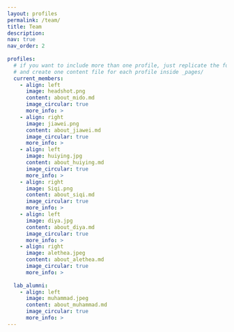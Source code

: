 ```yaml
---
layout: profiles
permalink: /team/
title: Team
description: 
nav: true
nav_order: 2
 
profiles:
  # if you want to include more than one profile, just replicate the following block
  # and create one content file for each profile inside _pages/
  current_members:
    - align: left
      image: headshot.png
      content: about_mido.md
      image_circular: true
      more_info: >
    - align: right
      image: jiawei.png
      content: about_jiawei.md
      image_circular: true
      more_info: >
    - align: left
      image: huiying.jpg
      content: about_huiying.md
      image_circular: true
      more_info: >
    - align: right
      image: Siqi.png
      content: about_siqi.md
      image_circular: true
      more_info: >
    - align: left
      image: diya.jpg
      content: about_diya.md
      image_circular: true
      more_info: >
    - align: right
      image: alethea.jpeg
      content: about_alethea.md
      image_circular: true
      more_info: >
  
  lab_alumni:
    - align: left
      image: muhammad.jpeg
      content: about_muhammad.md
      image_circular: true
      more_info: >
---
```


